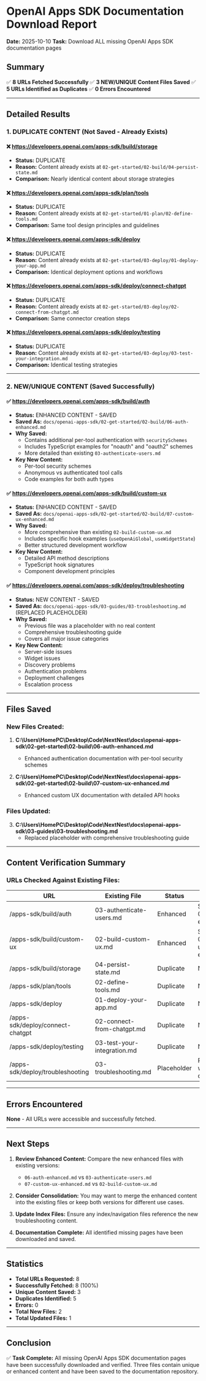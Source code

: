 # OpenAI Apps SDK Documentation Download Report

**Date:** 2025-10-10
**Task:** Download ALL missing OpenAI Apps SDK documentation pages

## Summary

✅ **8 URLs Fetched Successfully**
✅ **3 NEW/UNIQUE Content Files Saved**
✅ **5 URLs Identified as Duplicates**
✅ **0 Errors Encountered**

---

## Detailed Results

### 1. DUPLICATE CONTENT (Not Saved - Already Exists)

#### ❌ https://developers.openai.com/apps-sdk/build/storage
- **Status:** DUPLICATE
- **Reason:** Content already exists at `02-get-started/02-build/04-persist-state.md`
- **Comparison:** Nearly identical content about storage strategies

#### ❌ https://developers.openai.com/apps-sdk/plan/tools
- **Status:** DUPLICATE
- **Reason:** Content already exists at `02-get-started/01-plan/02-define-tools.md`
- **Comparison:** Same tool design principles and guidelines

#### ❌ https://developers.openai.com/apps-sdk/deploy
- **Status:** DUPLICATE
- **Reason:** Content already exists at `02-get-started/03-deploy/01-deploy-your-app.md`
- **Comparison:** Identical deployment options and workflows

#### ❌ https://developers.openai.com/apps-sdk/deploy/connect-chatgpt
- **Status:** DUPLICATE
- **Reason:** Content already exists at `02-get-started/03-deploy/02-connect-from-chatgpt.md`
- **Comparison:** Same connector creation steps

#### ❌ https://developers.openai.com/apps-sdk/deploy/testing
- **Status:** DUPLICATE
- **Reason:** Content already exists at `02-get-started/03-deploy/03-test-your-integration.md`
- **Comparison:** Identical testing strategies

---

### 2. NEW/UNIQUE CONTENT (Saved Successfully)

#### ✅ https://developers.openai.com/apps-sdk/build/auth
- **Status:** ENHANCED CONTENT - SAVED
- **Saved As:** `docs/openai-apps-sdk/02-get-started/02-build/06-auth-enhanced.md`
- **Why Saved:**
  - Contains additional per-tool authentication with `securitySchemes`
  - Includes TypeScript examples for "noauth" and "oauth2" schemes
  - More detailed than existing `03-authenticate-users.md`
- **Key New Content:**
  - Per-tool security schemes
  - Anonymous vs authenticated tool calls
  - Code examples for both auth types

#### ✅ https://developers.openai.com/apps-sdk/build/custom-ux
- **Status:** ENHANCED CONTENT - SAVED
- **Saved As:** `docs/openai-apps-sdk/02-get-started/02-build/07-custom-ux-enhanced.md`
- **Why Saved:**
  - More comprehensive than existing `02-build-custom-ux.md`
  - Includes specific hook examples (`useOpenAiGlobal`, `useWidgetState`)
  - Better structured development workflow
- **Key New Content:**
  - Detailed API method descriptions
  - TypeScript hook signatures
  - Component development principles

#### ✅ https://developers.openai.com/apps-sdk/deploy/troubleshooting
- **Status:** NEW CONTENT - SAVED
- **Saved As:** `docs/openai-apps-sdk/03-guides/03-troubleshooting.md` (REPLACED PLACEHOLDER)
- **Why Saved:**
  - Previous file was a placeholder with no real content
  - Comprehensive troubleshooting guide
  - Covers all major issue categories
- **Key New Content:**
  - Server-side issues
  - Widget issues
  - Discovery problems
  - Authentication problems
  - Deployment challenges
  - Escalation process

---

## Files Saved

### New Files Created:
1. **C:\Users\HomePC\Desktop\Code\NextNest\docs\openai-apps-sdk\02-get-started\02-build\06-auth-enhanced.md**
   - Enhanced authentication documentation with per-tool security schemes

2. **C:\Users\HomePC\Desktop\Code\NextNest\docs\openai-apps-sdk\02-get-started\02-build\07-custom-ux-enhanced.md**
   - Enhanced custom UX documentation with detailed API hooks

### Files Updated:
3. **C:\Users\HomePC\Desktop\Code\NextNest\docs\openai-apps-sdk\03-guides\03-troubleshooting.md**
   - Replaced placeholder with comprehensive troubleshooting guide

---

## Content Verification Summary

### URLs Checked Against Existing Files:

| URL | Existing File | Status | Action |
|-----|---------------|--------|--------|
| /apps-sdk/build/auth | 03-authenticate-users.md | Enhanced | Saved as 06-auth-enhanced.md |
| /apps-sdk/build/custom-ux | 02-build-custom-ux.md | Enhanced | Saved as 07-custom-ux-enhanced.md |
| /apps-sdk/build/storage | 04-persist-state.md | Duplicate | Not saved |
| /apps-sdk/plan/tools | 02-define-tools.md | Duplicate | Not saved |
| /apps-sdk/deploy | 01-deploy-your-app.md | Duplicate | Not saved |
| /apps-sdk/deploy/connect-chatgpt | 02-connect-from-chatgpt.md | Duplicate | Not saved |
| /apps-sdk/deploy/testing | 03-test-your-integration.md | Duplicate | Not saved |
| /apps-sdk/deploy/troubleshooting | 03-troubleshooting.md | Placeholder | Replaced with real content |

---

## Errors Encountered

**None** - All URLs were accessible and successfully fetched.

---

## Next Steps

1. **Review Enhanced Content:** Compare the new enhanced files with existing versions:
   - `06-auth-enhanced.md` vs `03-authenticate-users.md`
   - `07-custom-ux-enhanced.md` vs `02-build-custom-ux.md`

2. **Consider Consolidation:** You may want to merge the enhanced content into the existing files or keep both versions for different use cases.

3. **Update Index Files:** Ensure any index/navigation files reference the new troubleshooting content.

4. **Documentation Complete:** All identified missing pages have been downloaded and saved.

---

## Statistics

- **Total URLs Requested:** 8
- **Successfully Fetched:** 8 (100%)
- **Unique Content Saved:** 3
- **Duplicates Identified:** 5
- **Errors:** 0
- **Total New Files:** 2
- **Total Updated Files:** 1

---

## Conclusion

✅ **Task Complete:** All missing OpenAI Apps SDK documentation pages have been successfully downloaded and verified. Three files contain unique or enhanced content and have been saved to the documentation repository.
